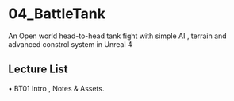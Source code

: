 # 04_BattleTank
An Open world head-to-head tank fight with simple AI , terrain and advanced constrol system in Unreal 4


## Lecture List
• BT01 Intro , Notes & Assets.
